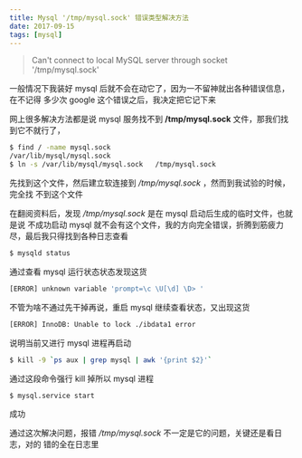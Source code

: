 ```yaml
---
title: Mysql '/tmp/mysql.sock' 错误类型解决方法
date: 2017-09-15
tags: [mysql]
---
```


> Can't connect to local MySQL server through socket '/tmp/mysql.sock'

一般情况下我装好 mysql 后就不会在动它了，因为一不留神就出各种错误信息，在不记得
多少次 google 这个错误之后，我决定把它记下来
<!-- more -->
网上很多解决方法都是说 mysql 服务找不到 **/tmp/mysql.sock** 文件，那我们找到它不就行了，
```bash
$ find / -name mysql.sock
/var/lib/mysql/mysql.sock
$ ln -s /var/lib/mysql/mysql.sock   /tmp/mysql.sock
```
先找到这个文件，然后建立软连接到 */tmp/mysql.sock* ，然而到我试验的时候，完全找
不到这个文件

在翻阅资料后，发现 */tmp/mysql.sock* 是在 mysql 启动后生成的临时文件，也就是说
不成功启动 mysql 就不会有这个文件，我的方向完全错误，折腾到筋疲力尽，最后我只得找到各种日志查看
```bash
$ mysqld status
```
通过查看 mysql 运行状态状态发现这货
```bash
[ERROR] unknown variable 'prompt=\c \U[\d] \D> '
```
不管为啥不通过先干掉再说，重启 mysql 继续查看状态，又出现这货
```bash
[ERROR] InnoDB: Unable to lock ./ibdata1 error
```
说明当前又进行 mysql 进程再启动
```bash
$ kill -9 `ps aux | grep mysql | awk '{print $2}'`
```
通过这段命令强行 kill 掉所以 mysql 进程
```bash
$ mysql.service start
```
成功

通过这次解决问题，报错 */tmp/mysql.sock* 不一定是它的问题，关键还是看日志，对的
错的全在日志里
